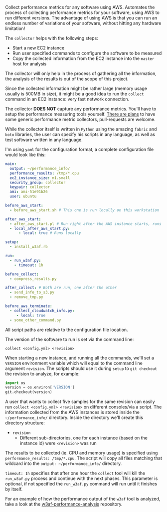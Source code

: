 Collect performance metrics for any software using AWS. Automates the process of collecting performance metrics for your software, using AWS to run different versions. The advantage of using AWS is that you can run an endless number of variations of your software, without hitting any hardware limitation!

The `collector` helps with the following steps:
 * Start a new EC2 instance
 * Run user specified commands to configure the software to be measured
 * Copy the collected information from the EC2 instance into the `master` host for analysis
 
The collector will only help in the process of gathering all the information, the analysis of the results is out of the scope of this project.

Since the collected information might be rather large (memory usage usually is 500MB in size), it might be a good idea to run the `collect` command in an EC2 instance: very fast network connection.

The collector **DOES NOT** capture any performance metrics. You'll have to setup the performance measuring tools yourself. [There are plans](https://github.com/andresriancho/collector/issues/1) to have some generic performance metric collectors, pull-requests are welcome.

While the collector itself is written in `Python` using the amazing `fabric` and `boto` libraries, the user can specify his scripts in any language, as well as test software written in any language.

I'm using `yaml` for the configuration format, a complete configuration file would look like this:

```yaml
main:
  output: ~/performance_info/
  performance_results: /tmp/*.cpu
  ec2_instance_size: m1.small
  security_group: collector
  keypair: collector
  ami: ami-51e91b26
  user: ubuntu

before_aws_start:
  - before_aws_start.sh # This one is run locally on this workstation

after_aws_start:
  - after_aws_start.pl # Run right after the AWS instance starts, runs remotely
  - local_after_aws_start.py:
      - local: true # Runs locally

setup:
  - install_w3af.rb

run:
  - run_w3af.py:
    - timeout: 1h

before_collect:
  - compress_results.py

after_collect: # Both are run, one after the other
  - send_info_to_s3.py
  - remove_tmp.py

before_aws_terminate:
  - collect_cloudwatch_info.py:
     - local: true
  - some_other_command.py
```

All script paths are relative to the configuration file location.

The version of the software to run is set via the command line:
```console
collect <config.yml> <revision>
```

When starting a new instance, and running all the commands, we'll set a `VERSION` environment variable which will equal to the command line argument `revision`. The scripts should use it during `setup` to `git checkout` the revision to analyze, for example:

```python
import os
version = os.environ['VERSION']
git.checkout(version)
```

A user that wants to collect five samples for the same revision can easily run `collect <config.yml> <revision>` on different consoles/via a script.  The information collected from the AWS instances is stored inside the `~/performance_info/` directory. Inside the directory we'll create this directory structure:
 * `revision`
   * Different sub-directories, one for each instance (based on the instance id) were `<revision>` was run

The results to be collected (ie. CPU and memory usage) is specified using `performance_results: /tmp/*.cpu`. The script will copy all files matching that wildcard into the `output: ~/performance_info/` directory.

`timeout: 1h` specifies that after one hour the `collect` tool will kill the `run_w3af.py` process and continue with the next phases. This parameter is optional, if not specified the `run_w3af.py` command will run until it finishes by itself.

For an example of how the performance output of the `w3af` tool is analyzed, take a look at the [w3af-performance-analysis](https://github.com/andresriancho/w3af-performance-analysis) repository.
